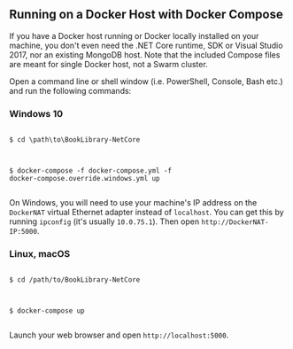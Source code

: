 ## Running on a Docker Host with Docker Compose
If you have a Docker host running or Docker locally installed on your machine, you don't even need the .NET Core runtime, SDK or Visual Studio 2017, nor an existing MongoDB host. Note that the included Compose files are meant for single Docker host, not a Swarm cluster.

Open a command line or shell window (i.e. PowerShell, Console, Bash etc.) and run the following commands:

### Windows 10
<code>   
$ cd \path\to\BookLibrary-NetCore<br />

$ docker-compose -f docker-compose.yml -f docker-compose.override.windows.yml up<br />
</code>

On Windows, you will need to use your machine's IP address on the `DockerNAT` virtual Ethernet adapter instead of `localhost`. You can get this by running `ipconfig` (it's usually `10.0.75.1`). Then open `http://DockerNAT-IP:5000`.

### Linux, macOS
<code>
$ cd /path/to/BookLibrary-NetCore<br />

$ docker-compose up<br />
</code>

Launch your web browser and open `http://localhost:5000`.